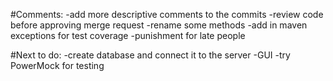 #Comments:
-add more descriptive comments to the commits
-review code before approving merge request
-rename some methods
-add in maven exceptions for test coverage
-punishment for late people

#Next to do:
-create database and connect it to the server
-GUI
-try PowerMock for testing

